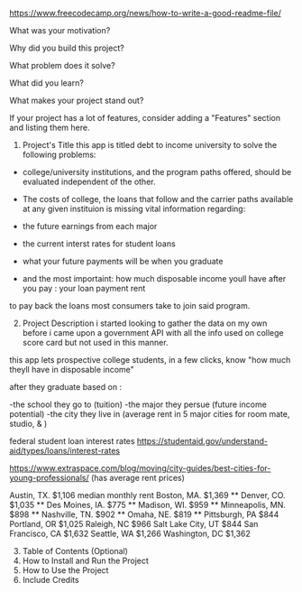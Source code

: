 
https://www.freecodecamp.org/news/how-to-write-a-good-readme-file/


What was your motivation?




Why did you build this project?




What problem does it solve?




What did you learn?




What makes your project stand out?




If your project has a lot of features, consider adding a "Features" section and listing them here.


1. Project's Title
this app is titled debt to income university to solve the following problems: 
- college/university institutions, and the program paths offered, should be evaluated independent of the other. 

- The costs of college, the loans that follow and the carrier paths available at any given instituion is missing vital information regarding: 
- the future earnings from each major 
- the current interst rates for student loans 
- what your future payments will be when you graduate 
- and the most importaint: how much disposable income youll have after you pay : 
your loan payment 
rent



to pay back the loans most consumers take to join said program. 




2. Project Description
i started looking to gather the data on my own before i came upon a government API with all the info used on college score card but not used in this manner. 

this app lets prospective college students, in a few clicks, know 
"how much theyll have in disposable income"

after they graduate based on :

-the school they go to (tuition)
-the major they persue (future income potential)
-the city they live in (average rent in 5 major cities for room mate, studio, & )

federal student loan interest rates 
https://studentaid.gov/understand-aid/types/loans/interest-rates


https://www.extraspace.com/blog/moving/city-guides/best-cities-for-young-professionals/ (has average rent prices)

Austin, TX. $1,106 median monthly rent
Boston, MA. $1,369 **
Denver, CO. $1,035 **
Des Moines, IA. $775 **
Madison, WI. $959 **
Minneapolis, MN. $898 **
Nashville, TN.  $902 **
Omaha, NE. $819 **
Pittsburgh, PA $844
Portland, OR  $1,025 
Raleigh, NC  $966
Salt Lake City, UT $844 
San Francisco, CA $1,632 
Seattle, WA $1,266 
Washington, DC  $1,362 

3. Table of Contents (Optional)
4. How to Install and Run the Project
5. How to Use the Project
6. Include Credits
